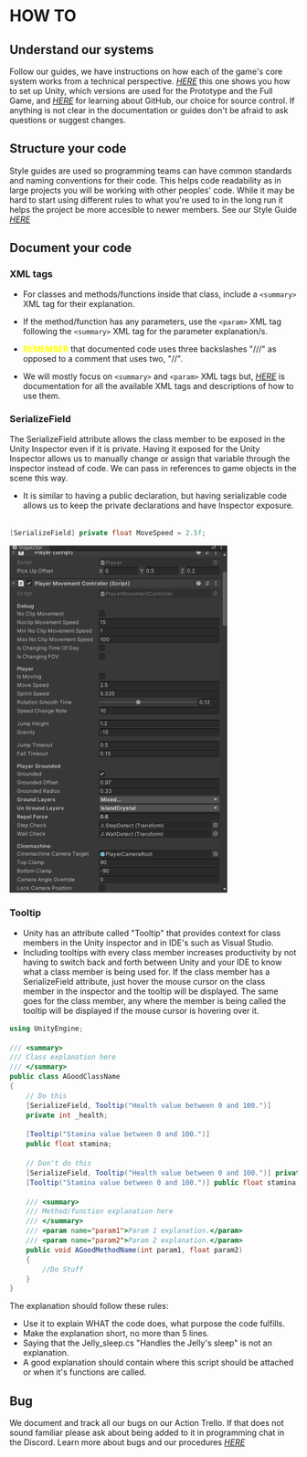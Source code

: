 # HOW TO

## Understand our systems

Follow our guides, we have instructions on how each of the game's core system works from a technical perspective. *[HERE](./unity.md)* this one shows you how to set up Unity, which versions are used for the Prototype and the Full Game, and *[HERE](./GitHub.md)* for learning about GitHub, our choice for source control. If anything is not clear in the documentation or guides don't be afraid to ask questions or suggest changes.

## Structure your code

Style guides are used so programming teams can have common standards and naming conventions for their code.
This helps code readability as in large projects you will be working with other peoples' code.
While it may be hard to start using different rules to what you're used to in the long run it helps the project be more accesible to newer members. 
See our Style Guide *[HERE](./Style_Guide.md)*

## Document your code

### XML tags

- For classes and methods/functions inside that class, include a `<summary>` XML tag for their explanation.

- If the method/function has any parameters, use the `<param>` XML tag following the `<summary>` XML tag for the parameter explanation/s.

- <span style="color:yellow"> **REMEMBER**</span> that documented code uses three backslashes "///" as opposed to a comment that uses two, "//".

- We will mostly focus on `<summary>` and `<param>` XML tags but, *[HERE](https://learn.microsoft.com/en-us/dotnet/csharp/language-reference/language-specification/documentation-comments)* is documentation for all the available XML tags and descriptions of how to use them.

### SerializeField

The SerializeField attribute allows the class member to be exposed in the Unity Inspector even if it is private. Having it exposed for the Unity Inspector allows us to manually change or assign that variable through the inspector instead of code. We can pass in references to game objects in the scene this way.

- It is similar to having a public declaration, but having serializable code allows us to keep the private declarations and have Inspector exposure.

```csharp

[SerializeField] private float MoveSpeed = 2.5f;

```

![Serializable In Inspector](../images/serializableinspector.png)

### Tooltip

- Unity has an attribute called "Tooltip" that provides context for class members in the Unity inspector and in IDE's such as Visual Studio. 
- Including tooltips with every class member increases productivity by not having to switch back and forth between Unity and your IDE to know what a class member is being used for. If the class member has a SerializeField attribute, just hover the mouse cursor on the class member in the inspector and the tooltip will be displayed. The same goes for the class member, any where the member is being called the tooltip will be displayed if the mouse cursor is hovering over it.

```csharp
using UnityEngine;

/// <summary>
/// Class explanation here
/// </summary>
public class AGoodClassName
{
    // Do this 
    [SerializeField, Tooltip("Health value between 0 and 100.")]
    private int _health;

    [Tooltip("Stamina value between 0 and 100.")]
    public float stamina;

    // Don't do this
    [SerializeField, Tooltip("Health value between 0 and 100.")] private int _health;
    [Tooltip("Stamina value between 0 and 100.")] public float stamina;

    /// <summary>
    /// Method/function explanation here
    /// </summary>
    /// <param name="param1">Param 1 explanation.</param>
    /// <param name="param2">Param 2 explanation.</param>
    public void AGoodMethodName(int param1, float param2)
    {
        //Do Stuff
    }
}
```

The explanation should follow these rules:
- Use it to explain WHAT the code does, what purpose the code fulfills.
- Make the explanation short, no more than 5 lines.
- Saying that the Jelly_sleep.cs "Handles the Jelly's sleep" is not an explanation.
- A good explanation should contain where this script should be attached or when it's functions are called.

## Bug

We document and track all our bugs on our Action Trello. If that does not sound familiar please ask about being added to it in programming chat in the Discord. Learn more about bugs and our procedures *[HERE](./BugHandling.md)*